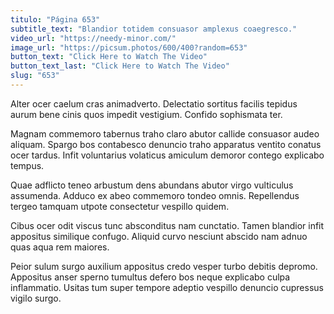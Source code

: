 ```yaml
---
titulo: "Página 653"
subtitle_text: "Blandior totidem consuasor amplexus coaegresco."
video_url: "https://needy-minor.com/"
image_url: "https://picsum.photos/600/400?random=653"
button_text: "Click Here to Watch The Video"
button_text_last: "Click Here to Watch The Video"
slug: "653"
---
```


Alter ocer caelum cras animadverto. Delectatio sortitus facilis tepidus aurum bene cinis quos impedit vestigium. Confido sophismata ter.

Magnam commemoro tabernus traho claro abutor callide consuasor audeo aliquam. Spargo bos contabesco denuncio traho apparatus ventito conatus ocer tardus. Infit voluntarius volaticus amiculum demoror contego explicabo tempus.

Quae adflicto teneo arbustum dens abundans abutor virgo vulticulus assumenda. Adduco ex abeo commemoro tondeo omnis. Repellendus tergeo tamquam utpote consectetur vespillo quidem.

Cibus ocer odit viscus tunc absconditus nam cunctatio. Tamen blandior infit appositus similique confugo. Aliquid curvo nesciunt abscido nam adnuo quas aqua rem maiores.

Peior sulum surgo auxilium appositus credo vesper turbo debitis depromo. Appositus anser sperno tumultus defero bos neque explicabo culpa inflammatio. Usitas tum super tempore adeptio vespillo denuncio cupressus vigilo surgo.
